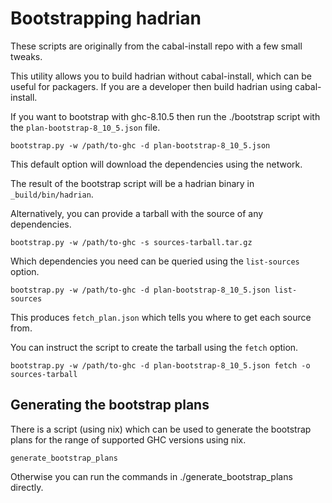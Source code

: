 # Bootstrapping hadrian

These scripts are originally from the cabal-install repo with a few
small tweaks.

This utility allows you to build hadrian without cabal-install, which can be useful
for packagers. If you are a developer then build hadrian using cabal-install.

If you want to bootstrap with ghc-8.10.5 then run the ./bootstrap script with the
`plan-bootstrap-8_10_5.json` file.

    bootstrap.py -w /path/to-ghc -d plan-bootstrap-8_10_5.json

This default option will download the dependencies using the network.

The result of the bootstrap script will be a hadrian binary in
`_build/bin/hadrian`.

Alternatively, you can provide a tarball with the source of any dependencies.

    bootstrap.py -w /path/to-ghc -s sources-tarball.tar.gz

Which dependencies you need can be queried using the `list-sources` option.

    bootstrap.py -w /path/to-ghc -d plan-bootstrap-8_10_5.json list-sources

This produces `fetch_plan.json` which tells you where to get each source from.

You can instruct the script to create the tarball using the `fetch` option.

    bootstrap.py -w /path/to-ghc -d plan-bootstrap-8_10_5.json fetch -o sources-tarball

## Generating the bootstrap plans

There is a script (using nix) which can be used to generate the bootstrap plans for the range
of supported GHC versions using nix.

    generate_bootstrap_plans

Otherwise you can run the commands in ./generate_bootstrap_plans directly.

